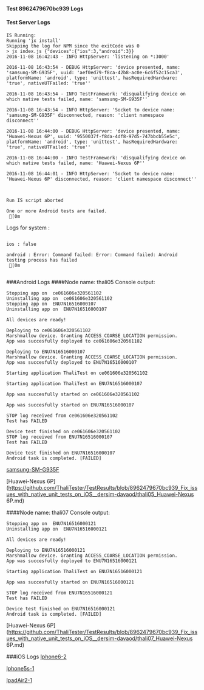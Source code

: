 #### Test 8962479670bc939 Logs

#### Test Server Logs
```
IS Running:
Running 'jx install'
Skipping the log for NPM since the exitCode was 0
> jx index.js {"devices":{"ios":3,"android":3}}
2016-11-08 16:42:43 - INFO HttpServer: 'listening on *:3000'

2016-11-08 16:43:54 - DEBUG HttpServer: 'device presented, name: 'samsung-SM-G935F', uuid: 'aef0ed79-f8ca-42b8-ac0e-6c6f52c15ca3', platformName: 'android', type: 'unittest', hasRequiredHardware: 'true', nativeUTFailed: 'true''

2016-11-08 16:43:54 - INFO TestFramework: 'disqualifying device on which native tests failed, name: 'samsung-SM-G935F''

2016-11-08 16:43:54 - INFO HttpServer: 'Socket to device name: 'samsung-SM-G935F' disconnected, reason: 'client namespace disconnect''

2016-11-08 16:44:00 - DEBUG HttpServer: 'device presented, name: 'Huawei-Nexus 6P', uuid: '9550037f-f8da-4df8-97d5-747bbcb55e5c', platformName: 'android', type: 'unittest', hasRequiredHardware: 'true', nativeUTFailed: 'true''

2016-11-08 16:44:00 - INFO TestFramework: 'disqualifying device on which native tests failed, name: 'Huawei-Nexus 6P''

2016-11-08 16:44:01 - INFO HttpServer: 'Socket to device name: 'Huawei-Nexus 6P' disconnected, reason: 'client namespace disconnect''


 
Run IS script aborted
 
One or more Android tests are failed.
 [0m

```


Logs for system : 
```

ios : false

android : Error: Command failed: Error: Command failed: Android testing process has failed
 [0m


```
###Android Logs
####Node name: thali05
Console output:
```
Stopping app on  ce061606e320561102
Uninstalling app on  ce061606e320561102
Stopping app on  ENU7N16516000107
Uninstalling app on  ENU7N16516000107

All devices are ready!

Deploying to ce061606e320561102
Marshmallow device. Granting ACCESS_COARSE_LOCATION permission.
App was succesfully deployed to ce061606e320561102

Deploying to ENU7N16516000107
Marshmallow device. Granting ACCESS_COARSE_LOCATION permission.
App was succesfully deployed to ENU7N16516000107

Starting application ThaliTest on ce061606e320561102

Starting application ThaliTest on ENU7N16516000107

App was succesfully started on ce061606e320561102

App was succesfully started on ENU7N16516000107

STOP log received from ce061606e320561102
Test has FAILED

Device test finished on ce061606e320561102 
STOP log received from ENU7N16516000107
Test has FAILED

Device test finished on ENU7N16516000107 
Android task is completed. [FAILED]
```
[samsung-SM-G935F](https://github.com/ThaliTester/TestResults/blob/8962479670bc939_Fix_issues_with_native_unit_tests_on_iOS__dersim-davaod/thali05_samsung-SM-G935F.md)

[Huawei-Nexus 6P](https://github.com/ThaliTester/TestResults/blob/8962479670bc939_Fix_issues_with_native_unit_tests_on_iOS__dersim-davaod/thali05_Huawei-Nexus 6P.md)

####Node name: thali07
Console output:
```
Stopping app on  ENU7N16516000121
Uninstalling app on  ENU7N16516000121

All devices are ready!

Deploying to ENU7N16516000121
Marshmallow device. Granting ACCESS_COARSE_LOCATION permission.
App was succesfully deployed to ENU7N16516000121

Starting application ThaliTest on ENU7N16516000121

App was succesfully started on ENU7N16516000121

STOP log received from ENU7N16516000121
Test has FAILED

Device test finished on ENU7N16516000121 
Android task is completed. [FAILED]
```
[Huawei-Nexus 6P](https://github.com/ThaliTester/TestResults/blob/8962479670bc939_Fix_issues_with_native_unit_tests_on_iOS__dersim-davaod/thali07_Huawei-Nexus 6P.md)




###iOS Logs
[Iphone6-2](https://github.com/ThaliTester/TestResults/blob/8962479670bc939_Fix_issues_with_native_unit_tests_on_iOS__dersim-davaod/iOS_Iphone6-2.md)

[Iphone5s-1](https://github.com/ThaliTester/TestResults/blob/8962479670bc939_Fix_issues_with_native_unit_tests_on_iOS__dersim-davaod/iOS_Iphone5s-1.md)

[IpadAir2-1](https://github.com/ThaliTester/TestResults/blob/8962479670bc939_Fix_issues_with_native_unit_tests_on_iOS__dersim-davaod/iOS_IpadAir2-1.md)


